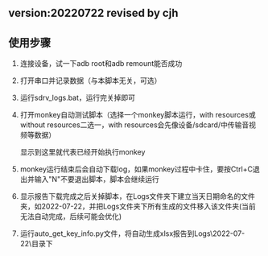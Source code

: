 version:20220722
revised by cjh
---
## 使用步骤
1. 连接设备，试一下adb root和adb remount能否成功  


2. 打开串口并记录数据（与本脚本无关，可选）   


3. 运行sdrv_logs.bat，运行完关掉即可

4. 打开monkey自动测试脚本（选择一个monkey脚本运行，with resources或without resources二选一，with resources会先像设备/sdcard/中传输音视频等数据）

    显示到这里就代表已经开始执行monkey

5. monkey运行结束后会自动下载log，如果monkey过程中卡住，要按Ctrl+C退出并输入"N"不要退出脚本，脚本会继续运行

6. 显示报告下载完成之后关掉脚本，在Logs文件夹下建立当天日期命名的文件夹，如2022-07-22，并把Logs文件夹下所有生成的文件移入该文件夹(当前无法自动完成，后续可能会优化)

7. 运行auto_get_key_info.py文件，将自动生成xlsx报告到Logs\2022-07-22\目录下
